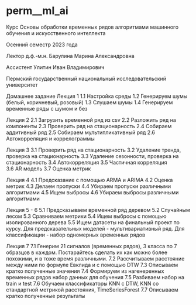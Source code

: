 # perm__ml_ai

Курс Основы обработки временных рядов алгоритмами машинного обучения и искусственного интеллекта

Осенний семестр 2023 года

Лектор д.ф.-м.н. Барулина Марина Александровна

Ассистент  Улитин Иван Владимирович

Пермский государственный национальный исследовательский университет

Домашнее задание
Лекция 1
1.1 Настройка среды
1.2 Генерируем шумы (белый, коричневый, розовый)
1.3 Слушаем шумы
1.4 Генерируем временные ряды с шумом и без

Лекция 2
2.1 Загрузить временной ряд из csv
2.2 Разложить ряд на компоненты
2.3 Проверить ряд на стационарность
2.4 Собираем аддитивный ряд
2.5 Собираем мультипликативный ряд
2.6 Автокорреляция и коррелограммы	

Лекция 3
3.1 Проверить ряд на стационарность
3.2 Удаление тренда, проверка на стационарность
3.3 Удаление сезонности, проверка на стационарность
3.4 Автокорреляция
3.5 Частичная корреляция	
3.6 AR модель
3.7 Оценка метрик

Лекция 4
4.1 Предсказание с помощью ARMA и ARIMA
4.2 Оценка метрик
4.3 Делаем пропуски
4.4 Убираем пропуски различными алгоритмами
4.5 Ищем выбросы
4.6 Убираем выбросы различными алгоритмами

Лекция 5 - 6
5.1 Предсказываем временной ряд деревом
5.2 Случайным лесом
5.3 Сравниваем метрики
5.4 Ищем выбросы с помощью изолированного дерева
5.5 Ищем датасеты на финальный проект по курсу. 
    Для предсказательных моделей - мультивариативный ряд. 
    Для классификации - набор одномерных временных рядов

Лекция 7
7.1 Генерим 21 сигналов (временных рядов), 3 класса по 7 образцов в каждом.
Постарайтесь сделать их как можно более похожими, и в тоже время различными.
7.2 Рассчитываем расстояние между ними по формуле Евклида и с помощью DTW
7.3 Описываем кратко полученные значения
7.4 Формируем из нагенеренных временных рядов набор данных для обучения
7.5 Разбиваем набор на train и test
7.6 Обучаем классификаторы KNN с DTW, KNN со стандартной метрикой расстояния, TimeSeriesForest
7.7 Описываем кратко полученные результаты





